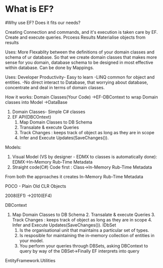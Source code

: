 # What is EF?
#Why use EF?
Does it fits our needs?


Creating Connection and commands, and  it's execution is taken care by EF.
Create and execute queries.
Prcoess Results
Materialise objects from results

Uses:
More Flexablity  between the definitions of your domain classes and schema of ur database. So that we create domain classes that makes more sense for you domain, database schema to be designed in most effective within database.
Can be done by Mappings.

Uses:
Developer Productivity- Easy to learn
-LINQ common for object and entities.
-No direct interact to Database, that worrying about database, concentrate and deal in terms of domain classes.


How it works:
Domain Classes(Your Code) ->EF-DBContext to wrap Domain classes into Model ->DataBase
1. Domain Classes- Simple C# classes
2. EF API(DBCOntext)
	1. Map Domain Classes to DB Schema
	2. Transalate & execute Queries
	3. Track Changes : keeps track of object as long as they are in scope
	4. Infer and Execute Updates(SaveChanges()).
	
	
Models:
1. Visual Model  (VS by designer - EDMX to classes is automatically done): EDMX->In-Memory Rub-Time Metadata
2. Straight code(C#) Code first : Class->In-Memory Rub-Time Metadata

From both the approaches it creates In-Memory Rub-Time Metadata

POCO - Plain Old CLR Objects

2008(EF1) ->2010(EF4)

DBContext
1. Map Domain Classes to DB Schema
	2. Transalate & execute Queries
	3. Track Changes : keeps track of object as long as they are in scope
	4. Infer and Execute Updates(SaveChanges()).
IDbSet
	1. Is the organisational unit that maintains a particular set of types.
	2. Is resposible for maintaining the in-memory collection of entities in your model.
	3. You perform your queries through DBSets, asking DBContext to query by way of the DBSet->Finally EF interprets into query
	
	
EntityFramework.Utilities
